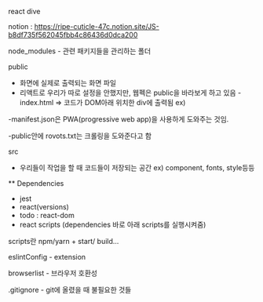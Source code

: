 react dive

notion : https://ripe-cuticle-47c.notion.site/JS-b8df735f562045fbb4c86436d0dca200


node_modules - 관련 패키지들을 관리하는 폴더

public 
- 화면에 실제로 출력되는 화면 파일
- 리액트로 우리가 따로 설정을 안했지만, 웹펙은 public을 바라보게 하고 있음
-index.html => 코드가 DOM아래 위치한 div에 출력됨
ex) <div id="root"></div>

-manifest.json은 PWA(progressive web app)을 사용하게 도와주는 것임.

-public안에 rovots.txt는 크롤링을 도와준다고 함

src 
- 우리들이 작업을 할 때 코드들이 저장되는 공간
ex) component, fonts, style등등

**
Dependencies
- jest
- react(versions)
- todo : react-dom
- react scripts (dependencies 바로 아래 scripts를 실행시켜줌)

scripts란 npm/yarn + start/ build...

eslintConfig - extension

browserlist - 브라우저 호환성

.gitignore - git에 올렸을 때 불필요한 것들
